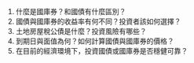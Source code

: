 

1. 什麼是國庫券？和國債有什麼區別？
2. 國債與國庫券的收益率有何不同？投資者該如何選擇？
3. 土地房屋稅公債是什麼？投資風險有哪些？
4. 到期日與面值為何？如何計算國債與國庫券的價格？
5. 在目前的經濟環境下，投資國債或國庫券是否穩健可靠？